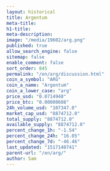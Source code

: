 ```yaml
---
layout: historical
title: Argentum
meta-title: 
h1-title: 
meta-description: 
image: "/media/19602/arg.png"
published: true
allow_search_engine: false
sitemap: false
enable_comment: false
sort_order: 845
permalink: "/en/arg/discussion.html"
coin_a_symbol: "ARG"
coin_a_name: "Argentum"
coin_a_lower_case: "arg"
price_usd: "0.0714948"
price_btc: "0.00000608"
24h_volume_usd: "107347.0"
market_cap_usd: "8874712.0"
total_supply: "8874712.0"
available_supply: "8874712.0"
percent_change_1h: "-1.54"
percent_change_24h: "16.05"
percent_change_7d: "-46.46"
last_updated: "1517140741"
parent-url: "/en/arg/"
author: Sam
---
```


